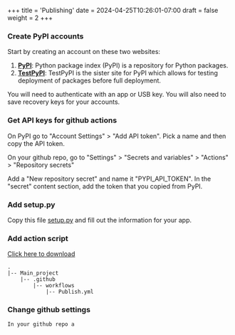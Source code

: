+++
title = 'Publishing'
date = 2024-04-25T10:26:01-07:00
draft = false
weight = 2
+++

### Create PyPI accounts

Start by creating an account on these two websites:

1. [**PyPI**](https://pypi.org/): Python package index (PyPI) is a repository for Python packages.
2. [**TestPyPI**](https://test.pypi.org/): TestPyPI is the sister site for PyPI which allows for testing deployment of packages before full deployment.

You will need to authenticate with an app or USB key.
You will also need to save recovery keys for your accounts.

### Get API keys for github actions

On PyPI go to "Account Settings" > "Add API token". Pick a name and then copy the API token.

On your github repo, go to "Settings" > "Secrets and variables" > "Actions" > "Repository secrets"

Add a "New repository secret" and name it "PYPI_API_TOKEN". In the "secret" content section, add the token that you copied from PyPI.

### Add setup.py

Copy this file [setup.py](/Python_Tips/assets/example_files/setup.py) and fill out the information for your app.

### Add action script

<a href="/Python_Tips/assets/example_files/publish.yml" 
download>Click here to download</a>

    .
    |-- Main_project
        |-- .github
            |-- workflows
                |-- Publish.yml

### Change github settings

    In your github repo a

